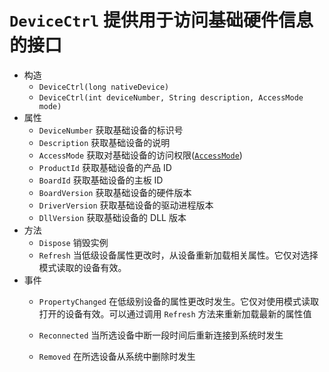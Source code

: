 # `DeviceCtrl` 提供用于访问基础硬件信息的接口

* 构造
  * `DeviceCtrl(long nativeDevice)` 
  * `DeviceCtrl(int deviceNumber, String description, AccessMode mode)` 
* 属性
  * `DeviceNumber` 获取基础设备的标识号
  * `Description` 获取基础设备的说明
  * `AccessMode` 获取对基础设备的访问权限([`AccessMode`](./../enumerations/AccessMode.md))
  * `ProductId` 获取基础设备的产品 ID
  * `BoardId` 获取基础设备的主板 ID
  * `BoardVersion` 获取基础设备的硬件版本
  * `DriverVersion` 获取基础设备的驱动进程版本
  * `DllVersion` 获取基础设备的 DLL 版本
* 方法
  * `Dispose` 销毁实例
  * `Refresh` 当低级设备属性更改时，从设备重新加载相关属性。它仅对选择模式读取的设备有效。
* 事件
  * `PropertyChanged` 在低级别设备的属性更改时发生。它仅对使用模式读取打开的设备有效。可以通过调用 `Refresh` 方法来重新加载最新的属性值
    
  * `Reconnected` 当所选设备中断一段时间后重新连接到系统时发生
    
  * `Removed` 在所选设备从系统中删除时发生
